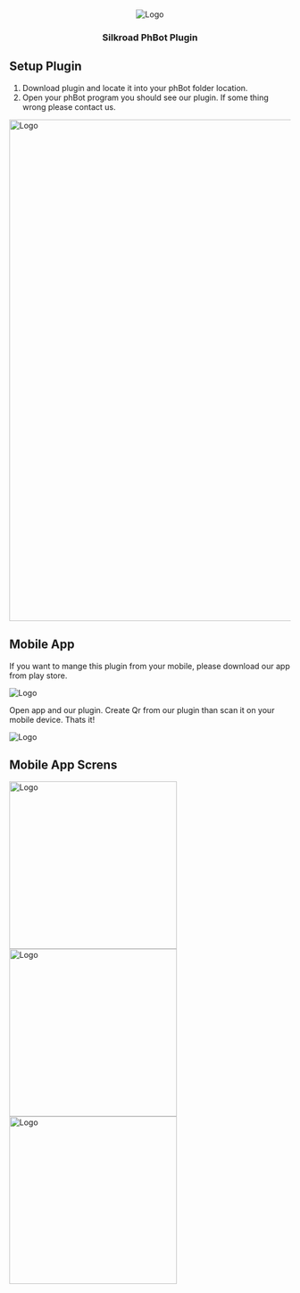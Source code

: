<!-- PROJECT LOGO -->
<br />
<p align="center">
  <a>
    <img src="https://sroph.emrehamurcu.com/app-landing-page/img/bg2.png" alt="Logo">
  </a>

<h3 align="center">Silkroad PhBot Plugin</h3>

## Setup Plugin

1. Download plugin and locate it into your phBot folder location.
2. Open your phBot program you should see our plugin. If some thing wrong please contact us.

<img width="898" src="https://sroph.emrehamurcu.com/app-landing-page/img/ss1.png" alt="Logo">

## Mobile App
If you want to mange this plugin from your mobile, please download our app from play store.
<p align="left">
  <a>
    <img src="https://upload.wikimedia.org/wikipedia/commons/thumb/7/78/Google_Play_Store_badge_EN.svg/256px-Google_Play_Store_badge_EN.svg.png" alt="Logo">
  </a>

Open app and our plugin. Create Qr from our plugin than scan it on your mobile device. Thats it!
<p align="left">
  <a>
    <img src="https://media.istockphoto.com/vectors/smart-phone-scan-code-check-the-code-vector-icon-digital-technology-vector-id1222814019?k=20&m=1222814019&s=612x612&w=0&h=DA_Kct3pO1SObV_1xkGjMEM8JGiUKkFhY9plCR-q4nw=" alt="Logo">
  </a>

## Mobile App Screns
    
 
 <p float="left">
  <a>
    <img src="https://sroph.emrehamurcu.com/app-landing-page/img/screenshot6.png" width="300" alt="Logo">
    </a>
     <a>
    <img src="https://sroph.emrehamurcu.com/app-landing-page/img/screenshot5.png" width="300" alt="Logo">
    </a>
    <a>
    <img src="https://sroph.emrehamurcu.com/app-landing-page/img/screenshot3.png" width="300" alt="Logo">
    </a>
</p>

